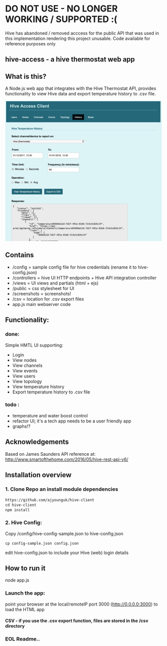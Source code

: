 
# DO NOT USE - NO LONGER WORKING / SUPPORTED :(
 Hive has abandoned / removed acccess for the public API that was used in this implementation rendering this project unusable. 
 Code available for reference purposes only


## hive-access - a hive thermostat web app


## What is this?
A Node.js web app that integrates with the Hive Thermostat API, provides functionality to view Hive data and export temperature history to .csv file.

![Alt text](/screenshots/history.png)

## Contains
- /config = sample config file for hive credentials (rename it to hive-config.json)
- /controllers = hive UI HTTP endpoints + Hive API integration controller 
- /views = UI views and partials (html + ejs)
- /public = css stylesheet for UI
- /screenshots = screenshots!
- /csv = location for .csv export files
- app.js main webserver code


## Functionality:

### done:
Simple HMTL UI supporting:
- Login
- View nodes
- View channels
- View events
- View users
- View topology 
- View temperature history
- Export temperature history to .csv file

### todo :
- temperature and water boost control
- refactor UI; it's a tech app needs to be a user friendly app
- graphs!?

## Acknowledgements
Based on James Saunders API reference at:
http://www.smartofthehome.com/2016/05/hive-rest-api-v6/

## Installation overview

### 1. Clone Repo an install module dependencies
```
https://github.com/ajyounguk/hive-client
cd hive-client
npm install
```

### 2. Hive Config:
Copy /config/hive-config-sample.json to hive-config.json
```
cp config-sample.json config.json
```
edit hive-config.json to include your Hive (web) login details


## How to run it
node app.js

### Launch the app:
point your browser at the local/remoteIP port 3000 (http://0.0.0.0:3000) to load the HTML app

#### CSV - if you use the .csv export function, files are stored in the /csv directory

### EOL Readme..
